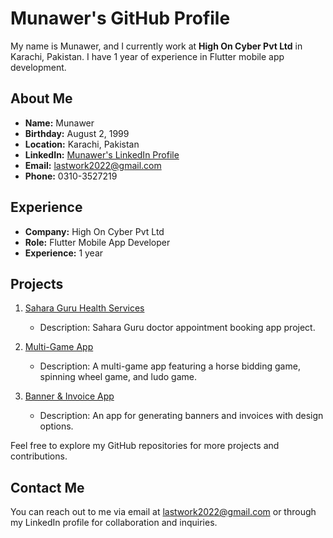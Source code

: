 # Munawer's GitHub Profile

My name is Munawer, and I currently work at **High On Cyber Pvt Ltd** in Karachi, Pakistan. I have 1 year of experience in Flutter mobile app development.

## About Me

- **Name:** Munawer
- **Birthday:** August 2, 1999
- **Location:** Karachi, Pakistan
- **LinkedIn:** [Munawer's LinkedIn Profile](https://www.linkedin.com/in/munawer-flutter/)
- **Email:** lastwork2022@gmail.com
- **Phone:** 0310-3527219

## Experience

- **Company:** High On Cyber Pvt Ltd
- **Role:** Flutter Mobile App Developer
- **Experience:** 1 year

## Projects

1. [Sahara Guru Health Services](https://github.com/Munawer2022/Sahara-Guru-Health-Services)
   - Description: Sahara Guru doctor appointment booking app project.
   
2. [Multi-Game App](https://github.com/Munawer2022/animation)
   - Description: A multi-game app featuring a horse bidding game, spinning wheel game, and ludo game.

3. [Banner & Invoice App](https://github.com/Munawer2022/banner_generate_app)
   - Description: An app for generating banners and invoices with design options.

Feel free to explore my GitHub repositories for more projects and contributions.

## Contact Me

You can reach out to me via email at lastwork2022@gmail.com or through my LinkedIn profile for collaboration and inquiries.
